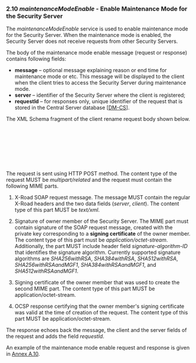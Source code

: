 ### 2.10 *maintenanceModeEnable* - Enable Maintenance Mode for the Security Server

The *maintenanceModeEnable* service is used to enable maintenance mode for the Security Server. When the maintenance mode is enabled, the Security Server does not receive requests from other Security Servers.

The body of the maintenance mode enable message (request or response) contains following fields:

* **message** – optional message explaining reason or end time for maintenance mode or etc. This message will be displayed to the client when the client tries to access the Security Server during maintenance mode.
* **server** – identifier of the Security Server where the client is registered;
* **requestId** – for responses only, unique identifier of the request that is stored in the Central Server database \[[DM-CS](#Ref_DM-CS)\].

The XML Schema fragment of the client rename request body shown below.

```xml

    
        
        
        
        
    

```

The request is sent using HTTP POST method. The content type of the request MUST be *multipart/related* and the request must contain the following MIME parts.

1. X-Road SOAP request message. The message MUST contain the regular X-Road headers and the two data fields (*server*, *client*). The content type of this part MUST be *text/xml*.

2. Signature of owner member of the Security Server. The MIME part must contain signature of the SOAP request message, created with the private key corresponding to a **signing certificate** of the owner member. The content type of this part must be *application/octet-stream*. Additionally, the part MUST include header field *signature-algorithm-ID* that identifies the signature algorithm. Currently supported signature algorithms are *SHA256withRSA*, *SHA384withRSA*, *SHA512withRSA*, *SHA256withRSAandMGF1*, *SHA384withRSAandMGF1*, and *SHA512withRSAandMGF1*.

3. Signing certificate of the owner member that was used to create the second MIME part. The content type of this part MUST be application/octet-stream.

4. OCSP response certifying that the owner member's signing certificate was valid at the time of creation of the request. The content type of this part MUST be application/octet-stream.

The response echoes back the message, the client and the server fields of the request and adds the field *requestId*.

An example of the maintenance mode enable request and response is given in [Annex A.10](#a10-maintenanceModeEnable).